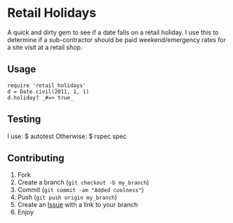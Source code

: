 Retail Holidays
===============

A quick and dirty gem to see if a date falls on a retail holiday. I use
this to determine if a sub-contractor should be paid weekend/emergency
rates for a site visit at a retail shop.

Usage
-----

    require 'retail_holidays'
    d = Date.civil(2011, 1, 1)
    d.holiday? _#=> true_

Testing
-------

I use:
    $ autotest
Otherwise:
    $ rspec spec

Contributing
------------

1. Fork
2. Create a branch (`git checkout -b my_branch`)
3. Commit (`git commit -am "Added coolness"`)
4. Push (`git push origin my_branch`)
5. Create an [Issue][1] with a link to your branch
6. Enjoy

[1]: http://github.com/dogenpunk/retail_holidays/issues
